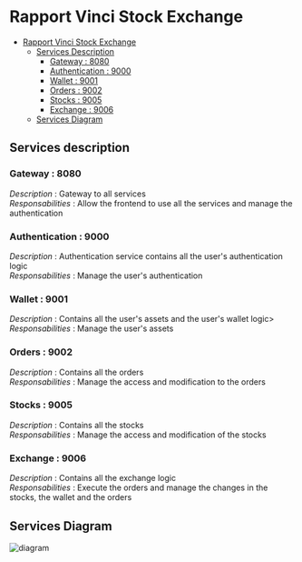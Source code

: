 # Rapport Vinci Stock Exchange

<!-- TOC -->

* [Rapport Vinci Stock Exchange](#rapport-vinci-stock-exchange)
    * [Services Description](#services-description)
      * [Gateway : 8080](#gateway--8080)
      * [Authentication : 9000](#authentication--9000)
      * [Wallet : 9001](#wallet--9001)
      * [Orders : 9002](#orders--9002)
      * [Stocks : 9005](#stocks--9005)
      * [Exchange : 9006](#exchange--9006)
    * [Services Diagram](#services-diagram)

<!-- TOC -->

## Services description

### Gateway : 8080

_Description_ : Gateway to all services<br>
_Responsabilities_ : Allow the frontend to use all the services and manage the authentication


### Authentication : 9000

_Description_ : Authentication service contains all the user's authentication logic<br>
_Responsabilities_ : Manage the user's authentication

### Wallet : 9001
_Description_ : Contains all the user's assets and the user's wallet logic><br>
_Responsabilities_ :  Manage the user's assets 

### Orders : 9002
_Description_ :  Contains all the orders<br>
_Responsabilities_ : Manage the access and modification to the orders

### Stocks : 9005
_Description_ : Contains all the stocks<br>
_Responsabilities_ : Manage the access and modification of the stocks

### Exchange : 9006
_Description_ : Contains all the exchange logic<br>
_Responsabilities_ : Execute the orders and manage the changes in the stocks, the wallet and the orders

## Services Diagram

![diagram](mtest-1.svg)